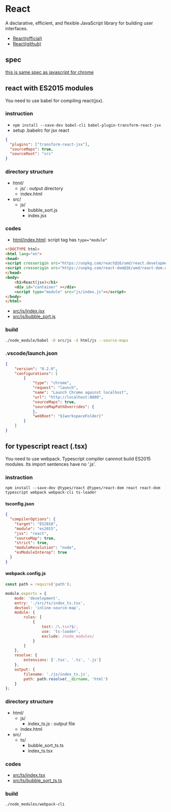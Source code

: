 # React

A declarative, efficient, and flexible JavaScript library for building user interfaces.

* [React(official)](https://reactjs.org/)
* [React(github)](https://github.com/facebook/react)

## spec

[this is same spec as javascript for chrome](../javascript_chrome/)

## react with ES2015 modules

You need to use babel for compiling react(jsx).

### instruction

* `npm install --save-dev babel-cli babel-plugin-transform-react-jsx`
* setup .babelrc for jsx react

```json
{
  "plugins": ["transform-react-jsx"],
  "sourceMaps": true,
  "sourceRoot": "src"
}
```

### directory structure

* html/
	* js/ : output directory
	* index.html
* src/
	* js/
		* bubble_sort.js
		* index.jsx

### codes

* [html/index.html](https://github.com/74th/vscode-debug-specs/blob/master/javascript_react/html/index.html): script tag has `type="module"`

```html
<!DOCTYPE html>
<html lang="en">
<head>
<script crossorigin src="https://unpkg.com/react@16/umd/react.development.js"></script>
<script crossorigin src="https://unpkg.com/react-dom@16/umd/react-dom.development.js"></script>
</head>
<body>
	<h1>React(jsx)</h1>
	<div id="container" ></div>
	<script type="module" src="js/index.js"></script>
</body>
</html>
```

* [src/js/index.jsx](https://github.com/74th/vscode-debug-specs/blob/master/javascript_react/src/js/index.jsx)
* [src/js/bubble_sort.js](https://github.com/74th/vscode-debug-specs/blob/master/javascript_react/src/js/bubble_sort.js)

### build

```sh
./node_module/babel -D src/js -d html/js --source-maps
```

### .vscode/launch.json

```json
{
	"version": "0.2.0",
	"configurations": [
		{
			"type": "chrome",
			"request": "launch",
			"name": "Launch Chrome against localhost",
			"url": "http://localhost:8080",
			"sourceMaps": true,
			"sourceMapPathOverrides": {
			},
			"webRoot": "${workspaceFolder}"
		}
	]
}
```

## for typescript react (.tsx)

You need to use webpack.
Typescript compiler cannnot build ES2015 modules. Its import sentences have no '.js'.

### instraction

```
npm install --save-dev @types/react @types/react-dom react react-dom typescript webpack webpack-cli ts-loader
```

#### tsconfig.json

```json
{
  "compilerOptions": {
    "target": "ES2018",
    "module": "es2015",
    "jsx": "react",
    "sourceMap": true,
    "strict": true,
    "moduleResolution": "node",
    "esModuleInterop": true
  }
}
```

#### webpack.config.js

```javascript
const path = require('path');

module.exports = {
	mode: 'development',
	entry: './src/ts/index_ts.tsx',
	devtool: 'inline-source-map',
	module: {
		rules: [
			{
				test: /\.tsx?$/,
				use: 'ts-loader',
				exclude: /node_modules/
			}
		]
	},
	resolve: {
		extensions: ['.tsx', '.ts', '.js']
	},
	output: {
		filename: './js/index_ts.js',
		path: path.resolve(__dirname, 'html')
	}
};
```

### directory structure

* html/
	* js/
		* index_ts.js : output file 
	* index.html
* src/
	* ts/
		* bubble_sort_ts.ts
		* index_ts.tsx

### codes

* [src/ts/index.tsx](https://github.com/74th/vscode-debug-specs/blob/master/javascript_react/src/ts/index_ts.tsx)
* [src/ts/bubble_sort_ts.ts](https://github.com/74th/vscode-debug-specs/blob/master/javascript_react/src/ts/bubble_sort_ts.ts)

### build

```sh
./node_modules/webpack-cli
```
